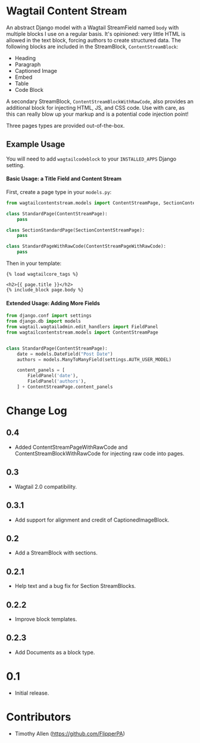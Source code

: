 # Wagtail Content Stream

An abstract Django model with a Wagtail StreamField named `body` with multiple blocks I use on a regular basis. It's opinioned: very little HTML is allowed in the text block, forcing authors to create structured data. The following blocks are included in the StreamBlock, `ContentStreamBlock`:

* Heading
* Paragraph
* Captioned Image
* Embed
* Table
* Code Block

A secondary StreamBlock, `ContentStreamBlockWithRawCode`, also provides an additional block for injecting HTML, JS, and CSS code. Use with care, as this can really blow up your markup and is a potential code injection point!

Three pages types are provided out-of-the-box.

## Example Usage

You will need to add `wagtailcodeblock` to your `INSTALLED_APPS` Django setting.

#### Basic Usage: a Title Field and Content Stream

First, create a page type in your `models.py`:

```python
from wagtailcontentstream.models import ContentStreamPage, SectionContentStreamPage, ContentStreamPageWithRawCode

class StandardPage(ContentStreamPage):
    pass

class SectionStandardPage(SectionContentStreamPage):
    pass

class StandardPageWithRawCode(ContentStreamPageWithRawCode):
    pass
```

Then in your template:

```django
{% load wagtailcore_tags %}

<h2>{{ page.title }}</h2>
{% include_block page.body %}
```

#### Extended Usage: Adding More Fields

```python
from django.conf import settings
from django.db import models
from wagtail.wagtailadmin.edit_handlers import FieldPanel
from wagtailcontentstream.models import ContentStreamPage


class StandardPage(ContentStreamPage):
    date = models.DateField("Post Date")
    authors = models.ManyToManyField(settings.AUTH_USER_MODEL)

    content_panels = [
        FieldPanel('date'),
        FieldPanel('authors'),
    ] + ContentStreamPage.content_panels
```

# Change Log

## 0.4

* Added ContentStreamPageWithRawCode and ContentStreamBlockWithRawCode for injecting raw code into pages.

## 0.3

* Wagtail 2.0 compatibility.

## 0.3.1

* Add support for alignment and credit of CaptionedImageBlock.

## 0.2

* Add a StreamBlock with sections.

## 0.2.1

* Help text and a bug fix for Section StreamBlocks.

## 0.2.2

* Improve block templates.

## 0.2.3

* Add Documents as a block type.

# 0.1

* Initial release.

# Contributors

* Timothy Allen (https://github.com/FlipperPA)
